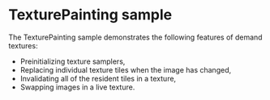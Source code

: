 # TexturePainting sample

The TexturePainting sample demonstrates the following features of demand textures:
* Preinitializing texture samplers,
* Replacing individual texture tiles when the image has changed,
* Invalidating all of the resident tiles in a texture,
* Swapping images in a live texture.

